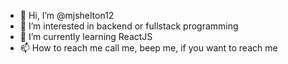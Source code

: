 - 👋 Hi, I’m @mjshelton12
- 👀 I’m interested in backend or fullstack programming
- 🌱 I’m currently learning ReactJS
- 📫 How to reach me call me, beep me, if you want to reach me
